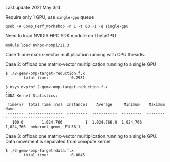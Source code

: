 Last update 2021 May 3rd

Require only 1 GPU, use `single-gpu` queue
```
qsub -A Comp_Perf_Workshop -n 1 -t 60 -I -q single-gpu
```

Need to load NVIDIA HPC SDK module on ThetaGPU
```
module load nvhpc-nompi/21.3
```

Case 1: one matrix-vector multiplication running with CPU threads.

Case 2: offload one matrix-vector multiplication running to a single GPU

```
$ ./2-gemv-omp-target-reduction.f.x
        total time:          0.2981

$ nsys nvprof 2-gemv-omp-target-reduction.f.x
...
CUDA Kernel Statistics:

 Time(%)  Total Time (ns)  Instances    Average     Minimum    Maximum            Name          
 -------  ---------------  ---------  -----------  ---------  ---------  -----------------------
   100.0        1,024,766          1  1,024,766.0  1,024,766  1,024,766  nvkernel_gemv__F1L58_1_
```

Case 3: offload one matrix-vector multiplication running to a single GPU. Data movement is separated from compute kernel.

```
$ ./3-gemv-omp-target-data.f.x
        total time:          0.0045
```
